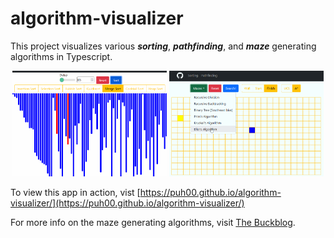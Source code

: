 # algorithm-visualizer
This project visualizes various ***sorting***, ***pathfinding***, and ***maze*** generating algorithms in Typescript.

<p align="middle">
  <img src="src/assets/sort.gif" width="49%" />
  <img src="src/assets/maze.gif" width="49%" /> 
</p>


To view this app in action, vist [https://puh00.github.io/algorithm-visualizer/](https://puh00.github.io/algorithm-visualizer/)

For more info on the maze generating algorithms, visit [The Buckblog](https://weblog.jamisbuck.org/2011/2/7/maze-generation-algorithm-recap).
